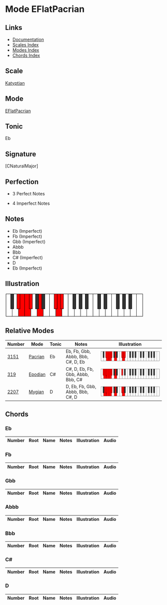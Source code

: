 # Mode EFlatPacrian

## Links

- [Documentation](index.md)
- [Scales Index](Scales.md)
- [Modes Index](Modes.md)
- [Chords Index](Chords.md)

## Scale

[Katyptian](ScaleKatyptian.md)

## Mode

[EFlatPacrian](ModeEFlatPacrian.md)

## Tonic

Eb

## Signature

[CNaturalMajor]

## Perfection

 - 3 Perfect Notes

 - 4 Imperfect Notes

## Notes

- Eb (Imperfect)
- Fb (Imperfect)
- Gbb (Imperfect)
- Abbb
- Bbb
- C# (Imperfect)
- D
- Eb (Imperfect)

## Illustration

![EFlatPacrian](ModeEFlatPacrian.png)

## Relative Modes

| Number | Mode | Tonic | Notes | Illustration |
|--------|------|-------|-------|--------------|
| [3151](https://ianring.com/musictheory/scales/3151) | [Pacrian](ModePacrian.md) | Eb | Eb, Fb, Gbb, Abbb, Bbb, C#, D, Eb | ![EFlatPacrian](ModeEFlatPacrian.png) |
| [319](https://ianring.com/musictheory/scales/319) | [Epodian](ModeEpodian.md) | C# | C#, D, Eb, Fb, Gbb, Abbb, Bbb, C# | ![CSharpEpodian](ModeCSharpEpodian.png) |
| [2207](https://ianring.com/musictheory/scales/2207) | [Mygian](ModeMygian.md) | D | D, Eb, Fb, Gbb, Abbb, Bbb, C#, D | ![DNaturalMygian](ModeDNaturalMygian.png) |

## Chords

### Eb

| Number | Root | Name | Notes | Illustration | Audio |
|--------|------|------|-------|--------------|-------|

### Fb

| Number | Root | Name | Notes | Illustration | Audio |
|--------|------|------|-------|--------------|-------|

### Gbb

| Number | Root | Name | Notes | Illustration | Audio |
|--------|------|------|-------|--------------|-------|

### Abbb

| Number | Root | Name | Notes | Illustration | Audio |
|--------|------|------|-------|--------------|-------|

### Bbb

| Number | Root | Name | Notes | Illustration | Audio |
|--------|------|------|-------|--------------|-------|

### C#

| Number | Root | Name | Notes | Illustration | Audio |
|--------|------|------|-------|--------------|-------|

### D

| Number | Root | Name | Notes | Illustration | Audio |
|--------|------|------|-------|--------------|-------|

